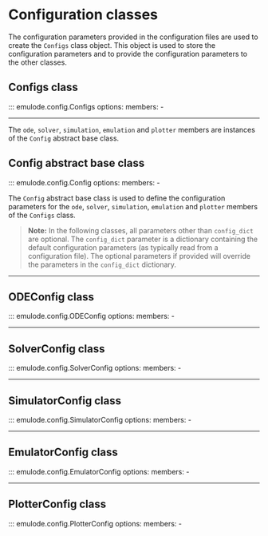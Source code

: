 # Configuration classes

The configuration parameters provided in the configuration files are used to create the `Configs` class object. This object is used to store the configuration parameters and to provide the configuration parameters to the other classes.

## Configs class

::: emulode.config.Configs
    options:
        members:
        - 

---

The `ode`, `solver`, `simulation`, `emulation` and `plotter` members are instances of the `Config` abstract base class.

## Config abstract base class

::: emulode.config.Config
    options:
        members:
        - 

The `Config` abstract base class is used to define the configuration parameters for the `ode`, `solver`, `simulation`, `emulation` and `plotter` members of the `Configs` class.

> **Note:** In the following classes, all parameters other than `config_dict` are optional. The `config_dict` parameter is a dictionary containing the default configuration parameters (as typically read from a configuration file). The optional parameters if provided will override the parameters in the `config_dict` dictionary.

---

## ODEConfig class

::: emulode.config.ODEConfig
    options:
        members:
        -

---

## SolverConfig class

::: emulode.config.SolverConfig
    options:
        members:
        -

---

## SimulatorConfig class

::: emulode.config.SimulatorConfig
    options:
        members:
        -

---

## EmulatorConfig class

::: emulode.config.EmulatorConfig
    options:
        members:
        -

---

## PlotterConfig class

::: emulode.config.PlotterConfig
    options:
        members:
        -

